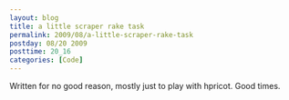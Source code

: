 ```yaml
---
layout: blog
title: a little scraper rake task
permalink: 2009/08/a-little-scraper-rake-task
postday: 08/20 2009
posttime: 20_16
categories: [Code]
---
```


<p>Written for no good reason, mostly just to play with hpricot. Good times.</p>
<script src="https://gist.github.com/860806.js?file=scraper.rb"></script>
